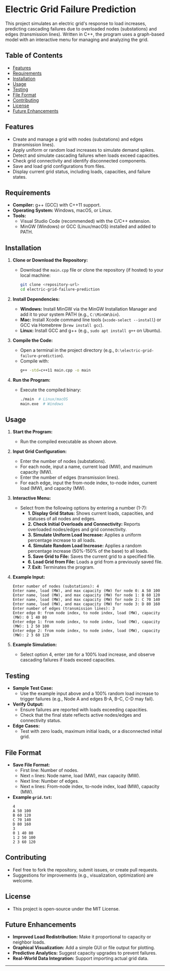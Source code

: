 # Electric Grid Failure Prediction

This project simulates an electric grid's response to load increases, predicting cascading failures due to overloaded nodes (substations) and edges (transmission lines). Written in C++, the program uses a graph-based model with an interactive menu for managing and analyzing the grid.

## Table of Contents
- [Features](#features)
- [Requirements](#requirements)
- [Installation](#installation)
- [Usage](#usage)
- [Testing](#testing)
- [File Format](#file-format)
- [Contributing](#contributing)
- [License](#license)
- [Future Enhancements](#future-enhancements)

## Features
- Create and manage a grid with nodes (substations) and edges (transmission lines).
- Apply uniform or random load increases to simulate demand spikes.
- Detect and simulate cascading failures when loads exceed capacities.
- Check grid connectivity and identify disconnected components.
- Save and load grid configurations from files.
- Display current grid status, including loads, capacities, and failure states.

## Requirements
- **Compiler:** g++ (GCC) with C++11 support.
- **Operating System:** Windows, macOS, or Linux.
- **Tools:** 
  - Visual Studio Code (recommended) with the C/C++ extension.
  - MinGW (Windows) or GCC (Linux/macOS) installed and added to PATH.

## Installation
1. **Clone or Download the Repository:**
   - Download the `main.cpp` file or clone the repository (if hosted) to your local machine:
     ```bash
     git clone <repository-url>
     cd electric-grid-failure-prediction
     ```

2. **Install Dependencies:**
   - **Windows:** Install MinGW via the MinGW Installation Manager and add it to your system PATH (e.g., `C:\MinGW\bin`).
   - **Mac:** Install Xcode command line tools (`xcode-select --install`) or GCC via Homebrew (`brew install gcc`).
   - **Linux:** Install GCC and g++ (e.g., `sudo apt install g++` on Ubuntu).

3. **Compile the Code:**
   - Open a terminal in the project directory (e.g., `D:\electric-grid-failure-prediction`).
   - Compile with:
     ```bash
     g++ -std=c++11 main.cpp -o main
     ```

4. **Run the Program:**
   - Execute the compiled binary:
     ```bash
     ./main  # Linux/macOS
     main.exe  # Windows
     ```

## Usage
1. **Start the Program:**
   - Run the compiled executable as shown above.

2. **Input Grid Configuration:**
   - Enter the number of nodes (substations).
   - For each node, input a name, current load (MW), and maximum capacity (MW).
   - Enter the number of edges (transmission lines).
   - For each edge, input the from-node index, to-node index, current load (MW), and capacity (MW).

3. **Interactive Menu:**
   - Select from the following options by entering a number (1-7):
     - **1. Display Grid Status:** Shows current loads, capacities, and statuses of all nodes and edges.
     - **2. Check Initial Overloads and Connectivity:** Reports overloaded nodes/edges and grid connectivity.
     - **3. Simulate Uniform Load Increase:** Applies a uniform percentage increase to all loads.
     - **4. Simulate Random Load Increase:** Applies a random percentage increase (50%-150% of the base) to all loads.
     - **5. Save Grid to File:** Saves the current grid to a specified file.
     - **6. Load Grid from File:** Loads a grid from a previously saved file.
     - **7. Exit:** Terminates the program.

4. **Example Input:**
   ```
   Enter number of nodes (substations): 4
   Enter name, load (MW), and max capacity (MW) for node 0: A 50 100
   Enter name, load (MW), and max capacity (MW) for node 1: B 60 120
   Enter name, load (MW), and max capacity (MW) for node 2: C 70 140
   Enter name, load (MW), and max capacity (MW) for node 3: D 80 160
   Enter number of edges (transmission lines): 3
   Enter edge 0: from node index, to node index, load (MW), capacity (MW): 0 1 40 80
   Enter edge 1: from node index, to node index, load (MW), capacity (MW): 1 2 50 100
   Enter edge 2: from node index, to node index, load (MW), capacity (MW): 2 3 60 120
   ```

5. **Example Simulation:**
   - Select option 4, enter `100` for a 100% load increase, and observe cascading failures if loads exceed capacities.

## Testing
- **Sample Test Case:**
  - Use the example input above and a 100% random load increase to trigger failures (e.g., Node A and edges B-A, B-C, C-D may fail).
- **Verify Output:**
  - Ensure failures are reported with loads exceeding capacities.
  - Check that the final state reflects active nodes/edges and connectivity status.
- **Edge Cases:**
  - Test with zero loads, maximum initial loads, or a disconnected initial grid.

## File Format
- **Save File Format:**
  - First line: Number of nodes.
  - Next `n` lines: Node name, load (MW), max capacity (MW).
  - Next line: Number of edges.
  - Next `m` lines: From-node index, to-node index, load (MW), capacity (MW).
- **Example `grid.txt`:**
  ```
  4
  A 50 100
  B 60 120
  C 70 140
  D 80 160
  3
  0 1 40 80
  1 2 50 100
  2 3 60 120
  ```

## Contributing
- Feel free to fork the repository, submit issues, or create pull requests.
- Suggestions for improvements (e.g., visualization, optimization) are welcome.

## License
- This project is open-source under the MIT License.

## Future Enhancements
- **Improved Load Redistribution:** Make it proportional to capacity or neighbor loads.
- **Graphical Visualization:** Add a simple GUI or file output for plotting.
- **Predictive Analytics:** Suggest capacity upgrades to prevent failures.
- **Real-World Data Integration:** Support importing actual grid data.

---